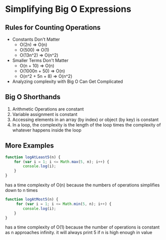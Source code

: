 # Simplifying Big O Expressions

## Rules for Counting Operations

-   Constants Don't Matter
    -   O(2n) => O(n)
    -   O(500) => O(1)
    -   O(13n^2) => O(n^2)
-   Smaller Terms Don't Matter
    -   O(n + 10) => O(n)
    -   O(1000n + 50) => O(n)
    -   O(n^2 + 5n + 8) => O(n^2)
-   Analyzing complexity with Big O Can Get Complicated

## Big O Shorthands

1. Arithmetic Operations are constant
2. Variable assignment is constant
3. Accessing elements in an array (by index) or object (by key) is constant
4. In a loop, the complexity is the length of the loop times the complexity of whatever happens inside the loop

## More Examples

```js
function logAtLeast5(n) {
    for (var i = 1; i <= Math.max(5, n); i++) {
        console.log(i);
    }
}
```
has a time complexity of O(n) because the numbers of operations simplifies down to n times

```js
function logAtMost5(n) {
     for (var i = 1; i <= Math.min(5, n); i++) {
        console.log(i);
    }
}
```
has a time complexity of O(1) because the number of operations is constant as n approaches infinity. it will always print 5 if n is high enough in value
